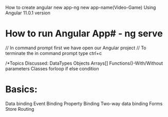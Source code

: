 How to create angular new app-ng new app-name(Video-Game)
Using Angular 11.0.1 version
# How to run Angular App# - ng serve
// In command prompt first we have open our Angular project
// To terminate the in command prompt type ctrl+c 

/*Topics Discussed: 
DataTypes
Objects
Arrays[]
Functions()-With/Without parameters
Classes
forloop
if else condition



# Basics: 
Data binding
Event Binding
Property Binding
Two-way data binding
Forms
Store
Routing


